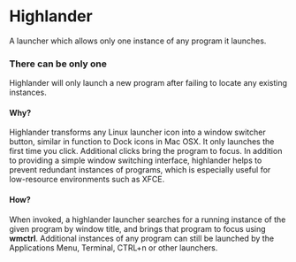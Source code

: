 # Highlander
A launcher which allows only one instance of any program it launches.

### There can be only one
Highlander will only launch a new program after failing to locate any existing instances.

#### Why?
Highlander transforms any Linux launcher icon into a window switcher button, similar in function to Dock icons in Mac OSX. It only launches the first time you click. Additional clicks bring the program to focus. In addition to providing a simple window switching interface, highlander helps to prevent redundant instances of programs, which is especially useful for low-resource environments such as XFCE. 

#### How?
When invoked, a highlander launcher searches for a running instance of the given program by window title, and brings that program to focus using **wmctrl**. Additional instances of any program can still be launched by the Applications Menu, Terminal, CTRL+n or other launchers.

